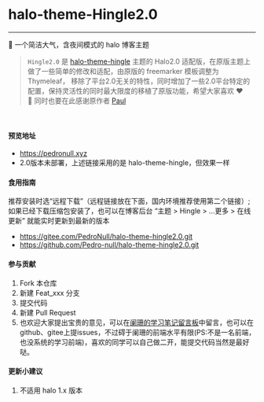 # halo-theme-Hingle2.0
---
🎈 一个简洁大气，含夜间模式的 halo 博客主题

> `Hingle2.0` 是 [halo-theme-hingle](https://gitee.com/PedroNull/halo-theme-hingle) 主题的 Halo2.0 适配版，在原版主题上做了一些简单的修改和适配，由原版的 freemarker 模板调整为 Thymeleaf， 移除了平台2.0无关的特性，同时增加了一些2.0平台特定的配置，保持灵活性的同时最大限度的移植了原版功能，希望大家喜欢 ❤️ <br>
> 🌸 同时也要在此感谢原作者 [Paul](https://github.com/Dreamer-Paul)
<br>


#### 预览地址
- https://pedronull.xyz
- 2.0版本未部署，上述链接采用的是 halo-theme-hingle，但效果一样

#### 食用指南
推荐安装时选“远程下载”（远程链接放在下面，国内环境推荐使用第二个链接）;
如果已经下载压缩包安装了，也可以在博客后台 “主题 > Hingle > ...更多 > 在线更新” 就能实时更新到最新的版本

- https://gitee.com/PedroNull/halo-theme-hingle2.0.git
- https://github.com/Pedro-null/halo-theme-hingle2.0.git


#### 参与贡献

1.  Fork 本仓库
2.  新建 Feat_xxx 分支
3.  提交代码
4.  新建 Pull Request
5.  也欢迎大家提出宝贵的意见，可以在[阑珊的学习笔记留言板](https://pedronull.xyz/s/liu-yan)中留言，也可以在github、gitee上提issues，不过碍于阑珊的前端水平有限(PS:不是一名前端，也没系统的学习前端)，喜欢的同学可以自己做二开，能提交代码当然是最好哒。

#### 更新小建议

1. 不适用 halo 1.x 版本